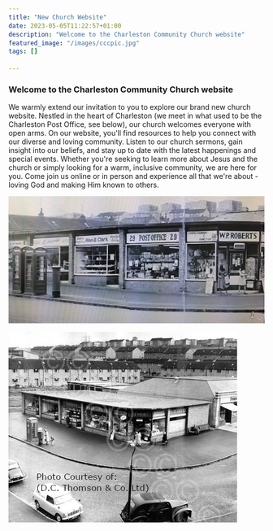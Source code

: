 ```yaml
---
title: "New Church Website"
date: 2023-05-05T11:22:57+01:00
description: "Welcome to the Charleston Community Church website"
featured_image: "/images/cccpic.jpg"
tags: []

---
```

### Welcome to the Charleston Community Church website
We warmly extend our invitation to you to explore our brand new church website. Nestled in the heart of Charleston (we meet in what used to be the Charleston Post Office, see below), our church welcomes everyone with open arms. On our website, you'll find resources to help you connect with our diverse and loving community. Listen to our church sermons, gain insight into our beliefs, and stay up to date with the latest happenings and special events. Whether you're seeking to learn more about Jesus and the church or simply looking for a warm, inclusive community, we are here for you. Come join us online or in person and experience all that we're about - loving God and making Him known to others. 

![Photo of Charleston Post Office in the past](OldPostOffice.jpg "### Our building used to be the Charleston Post Office")

![Aerial view of the shops on Craigowan Road from times past](craigowan-road.png "### Aerial view of the shops on Craigowan Road from times past")
